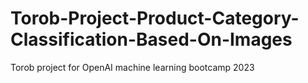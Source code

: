 # Torob-Project-Product-Category-Classification-Based-On-Images
Torob project for OpenAI machine learning bootcamp 2023
